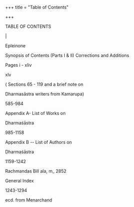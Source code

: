 +++
title = "Table of Contents"

+++

TABLE OF CONTENTS 

| 

Epleinone 

Synopsis of Contents (Parts I & II) Corrections and Additions 

Pages i - xliv 

xlv 



( Sections 65 - 119 and a brief note on 

Dharmasāstra writers from Kamarupa) 

585-984 

Appendix A- List of Works on 

Dharmaśāstra 

985-1158 

Appendix B -- List of Authors on 

Dharmaśāstra 

1159-1242 

Rachmandas Bill ala, m_ 2852 

General Index 

1243-1294 

ecd. from Menarchand 
